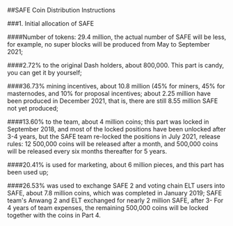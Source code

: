 ##SAFE Coin Distribution Instructions  

###1. Initial allocation of SAFE  

####Number of tokens: 29.4 million, the actual number of SAFE will be less, for example, no super blocks will be produced from May to September 2021;  

####2.72% to the original Dash holders, about 800,000. This part is candy, you can get it by yourself;  

####36.73% mining incentives, about 10.8 million (45% for miners, 45% for masternodes, and 10% for proposal incentives; about 2.25 million have been produced in December 2021, that is, there are still 8.55 million SAFE not yet produced;  

####13.60% to the team, about 4 million coins; this part was locked in September 2018, and most of the locked positions have been unlocked after 3-4 years, but the SAFE team re-locked the positions in July 2021, release rules: 12 500,000 coins will be released after a month, and 500,000 coins will be released every six months thereafter for 5 years.

####20.41% is used for marketing, about 6 million pieces, and this part has been used up;    

####26.53% was used to exchange SAFE 2 and voting chain ELT users into SAFE, about 7.8 million coins, which was completed in January 2019; SAFE team's Anwang 2 and ELT exchanged for nearly 2 million SAFE, after 3- For 4 years of team expenses, the remaining 500,000 coins will be locked together with the coins in Part 4.  

